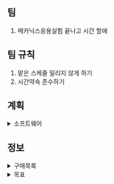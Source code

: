 ## 팀
1. 메카닉스응용실험 끝나고 시간 할애
## 팀 규칙
1. 맡은 스케줄 밀리지 않게 하기 
2. 시간약속 준수하기
## 계획
<details>
  <summary>소프트웨어</summary>
 </br>
　4.1  ~ 4.7  - 데이터 다루기, 회귀알고리즘과 모델 규제(혼자 공부하는 머신러닝 + 딥러닝) </br>
　4.8  ~ 4.14 - 다양한 분류 알고림즘 </br>
　5.6  ~ 5.12 - 트리 알고리즘, 비지도학습 </br>
　5.13 ~ 5.19 - CNN 이론 시작(딥러닝 시작, 이미지를 위한 인공 신경망) </br>
　5.20 ~ 5.26 - </br>
　5.27 ~ 6.2  - </br>
　6.3  ~ 6.9  - </br>
　6.10 ~ 6.16 - </br>

</details>

## 정보

<details>
  <summary>구매목록</summary>
  1. jetson orin nano developer-kit </br>
  2. 카메라 </br>
</details>

<details>
  <summary>목표</summary>
  1. 머신러닝 기초 떼기 </br>
  2. 딥러닝 이론및 실습(CNN위주) </br>
</details>
